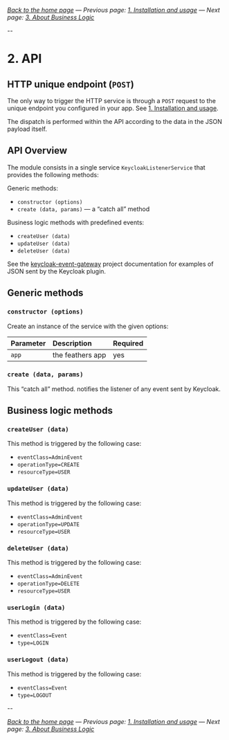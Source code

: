 _[Back to the home page](../README.md)
— Previous page: [1. Installation and usage](./Usage.md)
— Next page: [3. About Business Logic](./Business_Logic.md)_



--

# 2. API

## HTTP unique endpoint (`POST`)

The only way to trigger the HTTP service
is through a
`POST` request to the unique endpoint
you configured in your app. See [1. Installation and usage](Usage.md).

The dispatch is performed within the API
according to the data in the JSON payload itself.

## API Overview

The module consists in a single service 
`KeycloakListenerService`
that provides the following methods:

Generic methods:

* `constructor (options)`
* `create (data, params)` — a “catch all” method

Business logic methods with predefined events:

* `createUser (data)`
* `updateUser (data)`
* `deleteUser (data)`


See the 
[keycloak-event-gateway](https://github.com/kalisio/keycloak-event-gateway) 
project documentation for examples of
JSON sent by the Keycloak plugin.

## Generic methods

### `constructor (options)`

Create an instance of the service with the given options:

| Parameter | Description | Required |
| :--- | :--- | :--- |
| `app` | the feathers app | yes |

### `create (data, params)`

This “catch all” method.
notifies the listener of any event
sent by Keycloak.

## Business logic methods

### `createUser (data)`

This method is triggered by the following
case:

* `eventClass=AdminEvent`
* `operationType=CREATE`
* `resourceType=USER`


### `updateUser (data)`

This method is triggered by the following
case:

* `eventClass=AdminEvent`
* `operationType=UPDATE`
* `resourceType=USER`


### `deleteUser (data)`

This method is triggered by the following
case:

* `eventClass=AdminEvent`
* `operationType=DELETE`
* `resourceType=USER`


### `userLogin (data)`

This method is triggered by the following
case:

* `eventClass=Event`
* `type=LOGIN`


### `userLogout (data)`

This method is triggered by the following
case:

* `eventClass=Event`
* `type=LOGOUT`


--

_[Back to the home page](../README.md)
— Previous page: [1. Installation and usage](./Usage.md)
— Next page: [3. About Business Logic](./Business_Logic.md)_
